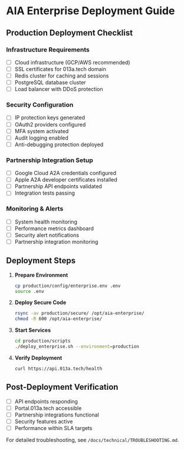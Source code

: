 # AIA Enterprise Deployment Guide

## Production Deployment Checklist

### Infrastructure Requirements
- [ ] Cloud infrastructure (GCP/AWS recommended)
- [ ] SSL certificates for 013a.tech domain
- [ ] Redis cluster for caching and sessions
- [ ] PostgreSQL database cluster
- [ ] Load balancer with DDoS protection

### Security Configuration
- [ ] IP protection keys generated
- [ ] OAuth2 providers configured
- [ ] MFA system activated
- [ ] Audit logging enabled
- [ ] Anti-debugging protection deployed

### Partnership Integration Setup
- [ ] Google Cloud A2A credentials configured
- [ ] Apple A2A developer certificates installed
- [ ] Partnership API endpoints validated
- [ ] Integration tests passing

### Monitoring & Alerts
- [ ] System health monitoring
- [ ] Performance metrics dashboard
- [ ] Security alert notifications
- [ ] Partnership integration monitoring

## Deployment Steps

1. **Prepare Environment**
   ```bash
   cp production/config/enterprise.env .env
   source .env
   ```

2. **Deploy Secure Code**
   ```bash
   rsync -av production/secure/ /opt/aia-enterprise/
   chmod -R 600 /opt/aia-enterprise/
   ```

3. **Start Services**
   ```bash
   cd production/scripts
   ./deploy_enterprise.sh --environment=production
   ```

4. **Verify Deployment**
   ```bash
   curl https://api.013a.tech/health
   ```

## Post-Deployment Verification

- [ ] API endpoints responding
- [ ] Portal.013a.tech accessible
- [ ] Partnership integrations functional
- [ ] Security features active
- [ ] Performance within SLA targets

For detailed troubleshooting, see `/docs/technical/TROUBLESHOOTING.md`.
